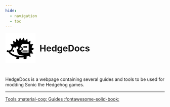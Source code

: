 ```yaml
---
hide:
  - navigation
  - toc
---
```


<div>
  <img width="96" style="vertical-align: middle" src="/assets/favicon.png">
  <h1 style="padding: 0 0 0 0.3em; display: inline; vertical-align: middle; font-weight: bold;">HedgeDocs</h1>
  <p style="padding-top: 2em"> HedgeDocs is a webpage containing several guides and tools to be used for modding Sonic the Hedgehog games.</p>
  <hr>
</div>

<a class="md-button md-button--primary" href="tools/" style="text-align: center; width: 10em">
  Tools :material-cog:
</a>

<a class="md-button md-button--primary" href="guides/" style="text-align: center; width: 10em">
  Guides :fontawesome-solid-book:
</a>